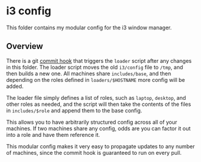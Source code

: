 # i3 config

This folder contains my modular config for the i3 window manager.

## Overview

There is a git [commit hook](../git/) that triggers the `loader` script after
 any changes in this folder. The loader script moves the old `i3/config` file
 to `/tmp`, and then builds a new one. All machines share `includes/base`, and then
 depending on the roles defined in `loaders/$HOSTNAME` more config will be added.

The loader file simply defines a list of roles, such as `laptop`, `desktop`, and
other roles as needed, and the script will then take the contents of the files
in `includes/$role` and append them to the base config.

This allows you to have arbitrarily structured config across all of your
machines. If two machines share any config, odds are you can factor it out into
a role and have them reference it.

This modular config makes it very easy to propagate updates to any number of
machines, since the commit hook is guaranteed to run on every pull.
